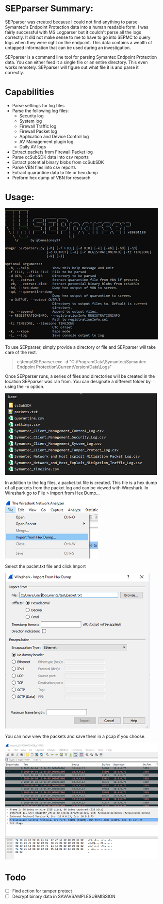 # SEPparser Summary:
SEPparser was created because I could not find anything to parse Symantec's Endpoint Protection data into a human readable form. I was fairly successful with MS Logparser but it couldn't parse all the logs correctly. It did not make sense to me to have to go into SEPMC to query logs when they were right on the endpoint. This data contains a wealth of untapped information that can be used during an investigation.

SEPparser is a command line tool for parsing Symantec Endpoint Protection data. You can either feed it a single file or an entire directory. This even works remotely. SEPparser will figure out what file it is and parse it correctly.

# Capabilities
* Parse settings for log files
* Parse the following log files:  
  * Security log  
  * System log
  * Firewall Traffic log
  * Firewall Packet log
  * Application and Device Control log
  * AV Management plugin log
  * Daily AV logs
* Extract packets from Firewall Packet log
* Parse ccSubSDK data into csv reports
* Extract potential binary blobs from ccSubSDK
* Parse VBN files into csv reports
* Extract quarantine data to file or hex dump
* Preform hex dump of VBN for research


# Usage:
![](./Images/help.PNG)  

To use SEPparser, simply provide a directory or file and SEPparser will take care of the rest.
> c:\temp\SEPparser.exe -d "C:\ProgramData\Symantec\Symantec Endpoint Protection\CurrentVersion\Data\Logs"  

Once SEPparser runs, a series of files and directories will be created in the location SEPparser was ran from. You can designate a different folder by using the -o option.  

![](./Images/dir.PNG)  

In addition to the log files, a packet.txt file is created. This file is a hex dump of all packets from the packet log and can be viewed with Wireshark.
In Wireshark go to File > Import from Hex Dump...

![](./Images/import1.PNG)   

Select the paclet.txt file and click Import  

![](./Images/import2.PNG)  

You can now view the packets and save them in a pcap if you choose.  

![](./Images/wireshark.PNG) 

# Todo
- [ ] Find action for tamper protect
- [ ] Decrypt binary data in SAVAVSAMPLESUBMISSION
